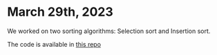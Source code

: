 # March 29th, 2023

We worked on two sorting algorithms: Selection sort and Insertion sort.

The code is available in [this repo](https://github.com/jd-develop/sorting-experiments)
